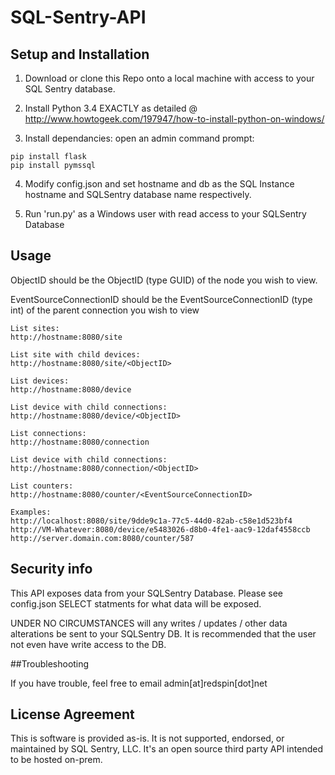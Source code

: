 # SQL-Sentry-API

## Setup and Installation

1) Download or clone this Repo onto a local machine with access to your SQL Sentry database.  

2) Install Python 3.4 EXACTLY as detailed @ http://www.howtogeek.com/197947/how-to-install-python-on-windows/

3) Install dependancies: open an admin command prompt:
```
pip install flask
pip install pymssql
```
4) Modify config.json and set hostname and db as the SQL Instance hostname and SQLSentry database name respectively.

5) Run 'run.py' as a Windows user with read access to your SQLSentry Database

## Usage

ObjectID should be the ObjectID (type GUID) of the node you wish to view.

EventSourceConnectionID should be the EventSourceConnectionID (type int) of the parent connection you wish to view

```
List sites:
http://hostname:8080/site

List site with child devices:
http://hostname:8080/site/<ObjectID>

List devices:
http://hostname:8080/device

List device with child connections:
http://hostname:8080/device/<ObjectID>

List connections:
http://hostname:8080/connection

List device with child connections:
http://hostname:8080/connection/<ObjectID>

List counters:
http://hostname:8080/counter/<EventSourceConnectionID>

Examples:
http://localhost:8080/site/9dde9c1a-77c5-44d0-82ab-c58e1d523bf4
http://VM-Whatever:8080/device/e5483026-d8b0-4fe1-aac9-12daf4558ccb
http://server.domain.com:8080/counter/587
```

## Security info

This API exposes data from your SQLSentry Database.  Please see config.json SELECT statments for what data will be exposed.

UNDER NO CIRCUMSTANCES will any writes / updates / other data alterations be sent to your SQLSentry DB.  It is recommended that the user not even have write access to the DB.

##Troubleshooting

If you have trouble, feel free to email admin[at]redspin[dot]net

## License Agreement

This is software is provided as-is.  It is not supported, endorsed, or maintained by SQL Sentry, LLC.  It's an open source third party API intended to be hosted on-prem.
